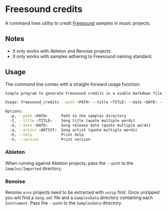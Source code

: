 # Freesound credits

A command lines utility to credit [Freesound](https://freesound.org) samples in
music projects.

## Notes

- It only works with Ableton and Renoise projects.
- It only works with samples adhering to Freesound naming standard.

## Usage

The command line comes with a straight-forward usage function:

```bash
Simple program to generate Freesound credits in a usable markdown file

Usage: freesound_credits --path <PATH> --title <TITLE> --date <DATE> --artist <ARTIST>

Options:
  -p, --path <PATH>      Path to the samples directory
  -t, --title <TITLE>    Song title (quote multiple words)
  -d, --date <DATE>      Song release date (quote multiple words)
  -a, --artist <ARTIST>  Song artist (quote multiple words)
  -h, --help             Print help
  -V, --version          Print version
```

### Ableton

When running against Ableton projects, pass the `--path` to the
`Samples/Imported` directory.

### Renoise

Renoise `xrns` projects need to be extracted with `unzip` first. Once unzipped
you will find a `Song.xml` file and a `SamplesData` directory containing each
`Instrument`. Pass the `--path` to the `SamplesData` directory.
